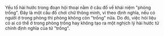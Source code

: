 Yếu tố hài hước trong đoạn hội thoại nằm ở câu đố về khái niệm "phòng trống". Đây là một câu đố chơi chữ thông minh, vì theo định nghĩa, nếu có người ở trong phòng thì phòng không còn "trống" nữa. Do đó, việc hỏi liệu có ai có thể ở trong phòng trống hay không tạo ra một nghịch lý hài hước từ chính định nghĩa của từ "trống".
